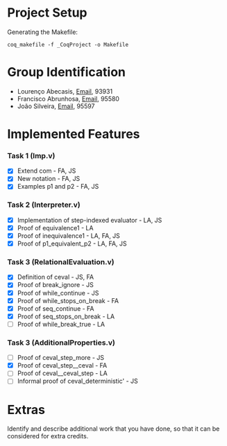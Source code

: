 # Project Setup 

Generating the Makefile:
```
coq_makefile -f _CoqProject -o Makefile
```
# Group Identification
- Lourenço Abecasis, [Email](lourenco.abecasis@tecnico.ulisboa.pt), 93931
- Francisco Abrunhosa, [Email](francisco.abrunhosa@tecnico.ulisboa.pt), 95580
- João Silveira, [Email](joao.freixial.silveira@tecnico.ulisboa.pt), 95597

# Implemented Features
### Task 1 (Imp.v)
- [x] Extend com - FA, JS
- [x] New notation - FA, JS
- [x] Examples p1 and p2 - FA, JS

### Task 2 (Interpreter.v)
- [x] Implementation of step-indexed evaluator - LA, JS
- [x] Proof of equivalence1 - LA
- [x] Proof of inequivalence1 - LA, FA, JS
- [x] Proof of p1_equivalent_p2 - LA, FA, JS

### Task 3 (RelationalEvaluation.v)
- [x] Definition of ceval - JS, FA
- [x] Proof of break_ignore - JS
- [x] Proof of while_continue - JS
- [x] Proof of while_stops_on_break - FA
- [x] Proof of seq_continue - FA
- [x] Proof of seq_stops_on_break - LA
- [ ] Proof of while_break_true - LA

### Task 3 (AdditionalProperties.v)
- [ ] Proof of ceval_step_more - JS
- [x] Proof of ceval_step__ceval - FA
- [ ] Proof of ceval__ceval_step - LA
- [ ] Informal proof of ceval_deterministic' - JS

# Extras
Identify and describe additional work that you have done, so that it can be considered for extra credits.